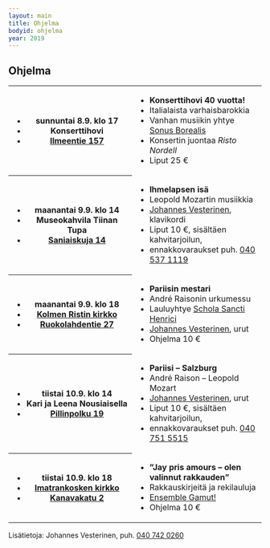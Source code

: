 ```yaml
---
layout: main
title: Ohjelma
bodyid: ohjelma
year: 2019
---
```

## Ohjelma

<table>
<tr><th><ul>
<li>sunnuntai&nbsp;8.9.&nbsp;klo&nbsp;17</li>
<li>Konserttihovi</li>
<li><a href="http://maps.google.fi/?q=Ilmeentie+157,+Imatra">Ilmeentie 157</a></li>
</ul></th>

<td><ul>
<li><b>Konserttihovi 40 vuotta!</b></li>
<li>Italialaista varhaisbarokkia</li>
<li>Vanhan musiikin yhtye <a href="../esiintyjat/sonus-borealis/">Sonus Borealis</a></li>
<li>Konsertin juontaa <i>Risto Nordell</i></li>
<li>Liput 25 €</li>
</ul></td></tr>

<tr><th><ul>
<li>maanantai&nbsp;9.9.&nbsp;klo&nbsp;14</li>
<li>Museokahvila Tiinan Tupa</li>
<li><a href="http://maps.google.fi/?q=Saniaiskuja+15,+Imatra">Saniaiskuja 14</a></li>
</ul></th>

<td><ul>
<li><b>Ihmelapsen isä</b></li>
<li>Leopold Mozartin musiikkia</li>
<li><a href="../esiintyjat/vesteriset/">Johannes Vesterinen</a>, klavikordi</li>
<li>Liput 10 €, sisältäen kahvitarjoilun,</li>
<li>ennakkovaraukset puh.
<a href="tel:+358405371119">040 537 1119</a></li>
</ul></td></tr>


<tr><th><ul>
<li>maanantai&nbsp;9.9.&nbsp;klo&nbsp;18</li>
<li><a href="../kirkot/">Kolmen&nbsp;Ristin&nbsp;kirkko</a></li>
<li><a href="http://maps.google.fi/?q=Ruokolahdentie+27,+Imatra">Ruokolahdentie 27</a></li>
</ul></th>

<td><ul>
<li><b>Pariisin mestari</b></li>
<li>André Raisonin urkumessu</li>
<li>Lauluyhtye <a href="../esiintyjat/schola-sancti-henrici/">Schola Sancti Henrici</a></li>
<li><a href="../esiintyjat/vesteriset/">Johannes Vesterinen</a>, urut</li>
<li>Ohjelma 10 €</li>
</ul></td></tr>


<tr><th><ul>
<li>tiistai&nbsp;10.9.&nbsp;klo&nbsp;14</li>
<li>Kari&nbsp;ja&nbsp;Leena&nbsp;Nousiaisella</li>
<li><a href="http://maps.google.fi/?q=Pillinpolku+19,+Imatra">
Pillinpolku 19</a></li>
</ul></th>

<td><ul>
<li><b>Pariisi – Salzburg</b></li>
<li>André Raison – Leopold Mozart</li>
<li><a href="../esiintyjat/vesteriset/">Johannes Vesterinen</a>, urut</li>
<li>Liput 10 €, sisältäen kahvitarjoilun, </li>
<li>ennakkovaraukset puh. <a href="tel:+358407515515">040 751 5515</a></li>
</ul></td></tr>


<tr><th><ul>
<li>tiistai&nbsp;10.9.&nbsp;klo&nbsp;18</li>
<li><a href="../kirkot/">Imatrankosken kirkko</a></li>
<li><a href="http://maps.google.fi/?q=Kanavakatu+2,+Imatra">Kanavakatu 2</a></li>
</ul></th>

<td><ul>
<li><b>”Jay pris amours – olen valinnut rakkauden”</b></li>
<li>Rakkauskirjeitä ja rekilauluja</li>
<li><a href="../esiintyjat/ensmble-ganut/">Ensemble Gamut!</a></li>
<li>Ohjelma 10 €</li>
</ul></td></tr></table>

Lisätietoja: Johannes Vesterinen, puh.
<a href="tel:+358407420260">040 742 0260</a>
